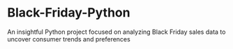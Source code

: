# Black-Friday-Python
An insightful Python project focused on analyzing Black Friday sales data to uncover consumer trends and preferences
